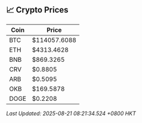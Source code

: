 ## 📈 Crypto Prices

| Coin | Price |
| ---- | ----- |
| BTC | $114057.6088 |
| ETH | $4313.4628 |
| BNB | $869.3265 |
| CRV | $0.8805 |
| ARB | $0.5095 |
| OKB | $169.5878 |
| DOGE | $0.2208 |

_Last Updated: 2025-08-21 08:21:34.524 +0800 HKT_